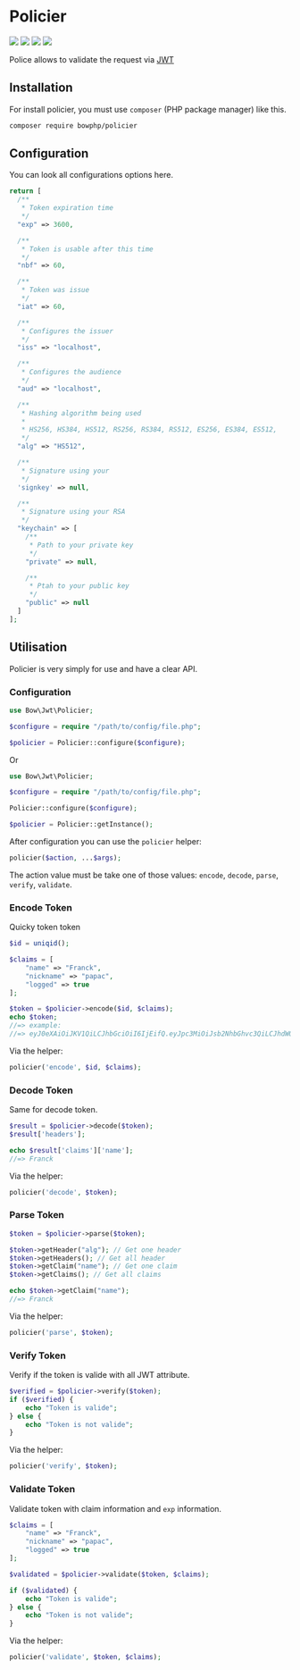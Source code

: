 # Policier

<a href="https://bowphp.github.io/docs/policier" title="docs"><img src="https://img.shields.io/badge/docs-read%20docs-blue.svg?style=flat-square"/></a>
<a href="https://packagist.org/packages/bowphp/policier" title="version"><img src="https://img.shields.io/packagist/v/bowphp/policier.svg?style=flat-square"/></a>
<a href="https://github.com/bowphp/policier/blob/master/LICENSE" title="license"><img src="https://img.shields.io/github/license/mashape/apistatus.svg?style=flat-square"/></a>
<a href="https://travis-ci.org/bowphp/policier" title="Travis branch"><img src="https://img.shields.io/travis/bowphp/policier/master.svg?style=flat-square"/></a>

Police allows to validate the request via [JWT](https://jwt.io)

## Installation

For install policier, you must use `composer` (PHP package manager) like this. 

```bash
composer require bowphp/policier
```

## Configuration

You can look all configurations options here.

```php
return [
  /**
   * Token expiration time
   */
  "exp" => 3600,

  /**
   * Token is usable after this time
   */
  "nbf" => 60,

  /**
   * Token was issue
   */
  "iat" => 60,

  /**
   * Configures the issuer
   */
  "iss" => "localhost",

  /**
   * Configures the audience
   */
  "aud" => "localhost",

  /**
   * Hashing algorithm being used
   *
   * HS256, HS384, HS512, RS256, RS384, RS512, ES256, ES384, ES512,
   */
  "alg" => "HS512",

  /**
   * Signature using your
   */
  'signkey' => null,

  /**
   * Signature using your RSA
   */
  "keychain" => [
    /**
     * Path to your private key
     */
    "private" => null,

    /**
     * Ptah to your public key
     */
    "public" => null
  ]
];
```

## Utilisation

Policier is very simply for use and have a clear API.

### Configuration

```php
use Bow\Jwt\Policier;

$configure = require "/path/to/config/file.php";

$policier = Policier::configure($configure);
```

Or

```php
use Bow\Jwt\Policier;

$configure = require "/path/to/config/file.php";

Policier::configure($configure);

$policier = Policier::getInstance();
```

After configuration you can use the `policier` helper:

```php
policier($action, ...$args);
```

The action value must be take one of those values: `encode`, `decode`, `parse`, `verify`, `validate`.

### Encode Token

Quicky token token

```php
$id = uniqid();

$claims = [
	"name" => "Franck",
	"nickname" => "papac",
	"logged" => true
];

$token = $policier->encode($id, $claims);
echo $token;
//=> example:
//=> eyJ0eXAiOiJKV1QiLCJhbGciOiI6IjEifQ.eyJpc3MiOiJsb2NhbGhvc3QiLCJhdWQiOiJsb2NhbGhvc3QiLCJqdGkiOi.l7v0bS0rqnK1IeRGRBTFIH5s2TN9KtgD7BLivApq
```

Via the helper:

```php
policier('encode', $id, $claims);
```

### Decode Token

Same for decode token.

```php
$result = $policier->decode($token);
$result['headers'];

echo $result['claims']['name'];
//=> Franck
```

Via the helper:

```php
policier('decode', $token);
```

### Parse Token

```php
$token = $policier->parse($token);

$token->getHeader("alg"); // Get one header
$token->getHeaders(); // Get all header
$token->getClaim("name"); // Get one claim
$token->getClaims(); // Get all claims

echo $token->getClaim("name");
//=> Franck
```

Via the helper:

```php
policier('parse', $token);
```

### Verify Token

Verify if the token is valide with all JWT attribute.

```php
$verified = $policier->verify($token);
if ($verified) {
	echo "Token is valide";
} else {
	echo "Token is not valide";
}
```

Via the helper:

```php
policier('verify', $token);
```

### Validate Token

Validate token with claim information and `exp` information.

```php
$claims = [
	"name" => "Franck",
	"nickname" => "papac",
	"logged" => true
];

$validated = $policier->validate($token, $claims);

if ($validated) {
	echo "Token is valide";
} else {
	echo "Token is not valide";
}
```

Via the helper:

```php
policier('validate', $token, $claims);
```